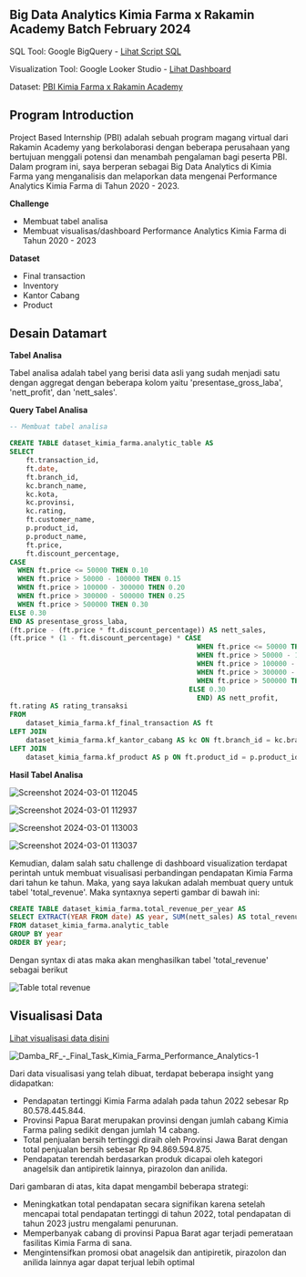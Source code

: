 
**Big Data Analytics Kimia Farma x Rakamin Academy Batch February 2024**
--- 

SQL Tool: Google BigQuery - [Lihat Script SQL](https://github.com/dambarizki28/final-task-kimia-farma-bda/blob/main/query-final-task.sql.txt)

Visualization Tool: Google Looker Studio - [Lihat Dashboard](https://lookerstudio.google.com/reporting/c96de68a-a685-4da6-a80a-6ea799e4fa6e)

Dataset: [PBI Kimia Farma x Rakamin Academy](https://www.rakamin.com/virtual-internship-experience/kimiafarma-big-data-analytics-virtual-internship-program)


Program Introduction
---
Project Based Internship (PBI) adalah sebuah program magang virtual dari Rakamin Academy yang berkolaborasi dengan beberapa perusahaan yang bertujuan menggali potensi dan menambah pengalaman bagi peserta PBI. Dalam program ini, saya berperan sebagai Big Data Analytics di Kimia Farma yang menganalisis dan melaporkan data mengenai Performance Analytics Kimia Farma di Tahun 2020 - 2023.

**Challenge**
- Membuat tabel analisa
- Membuat visualisas/dashboard Performance Analytics Kimia Farma di Tahun 2020 - 2023

**Dataset**
- Final transaction
- Inventory
- Kantor Cabang
- Product



Desain Datamart
---
**Tabel Analisa**

Tabel analisa adalah tabel yang berisi data asli yang sudah menjadi satu dengan aggregat dengan beberapa kolom yaitu 'presentase_gross_laba', 'nett_profit', dan 'nett_sales'. 

**Query Tabel Analisa**


```sql
-- Membuat tabel analisa

CREATE TABLE dataset_kimia_farma.analytic_table AS
SELECT 
    ft.transaction_id,
    ft.date, 
    ft.branch_id, 
    kc.branch_name,
    kc.kota,
    kc.provinsi,
    kc.rating,
    ft.customer_name,
    p.product_id,
    p.product_name,
    ft.price,
    ft.discount_percentage,
CASE
  WHEN ft.price <= 50000 THEN 0.10
  WHEN ft.price > 50000 - 100000 THEN 0.15
  WHEN ft.price > 100000 - 300000 THEN 0.20
  WHEN ft.price > 300000 - 500000 THEN 0.25
  WHEN ft.price > 500000 THEN 0.30
ELSE 0.30
END AS presentase_gross_laba, 
(ft.price - (ft.price * ft.discount_percentage)) AS nett_sales,
(ft.price * (1 - ft.discount_percentage) * CASE
                                              WHEN ft.price <= 50000 THEN 0.10
                                              WHEN ft.price > 50000 - 100000 THEN 0.15
                                              WHEN ft.price > 100000 - 300000 THEN 0.20
                                              WHEN ft.price > 300000 - 500000 THEN 0.25
                                              WHEN ft.price > 500000 THEN 0.30
                                            ELSE 0.30
                                              END) AS nett_profit,
ft.rating AS rating_transaksi
FROM 
    dataset_kimia_farma.kf_final_transaction AS ft 
LEFT JOIN 
    dataset_kimia_farma.kf_kantor_cabang AS kc ON ft.branch_id = kc.branch_id
LEFT JOIN 
    dataset_kimia_farma.kf_product AS p ON ft.product_id = p.product_id;
```

**Hasil Tabel Analisa**

![Screenshot 2024-03-01 112045](https://github.com/dambarizki28/final-task-kimia-farma-bda/assets/161567903/65ca036d-b27a-4375-924f-57c36336cf14)

![Screenshot 2024-03-01 112937](https://github.com/dambarizki28/final-task-kimia-farma-bda/assets/161567903/86f5607e-165a-4f6e-aadf-acec54ef904b)

![Screenshot 2024-03-01 113003](https://github.com/dambarizki28/final-task-kimia-farma-bda/assets/161567903/789c516f-9c71-4c1b-b08f-74ca826d1907)

![Screenshot 2024-03-01 113037](https://github.com/dambarizki28/final-task-kimia-farma-bda/assets/161567903/f2e9c40b-f259-4083-9efd-6a7164ecb60a)

Kemudian, dalam salah satu challenge di dashboard visualization terdapat perintah untuk membuat visualisasi perbandingan pendapatan Kimia Farma dari tahun ke tahun. Maka, yang saya lakukan adalah membuat query untuk tabel 'total_revenue'. Maka syntaxnya seperti gambar di bawah ini:

```sql
CREATE TABLE dataset_kimia_farma.total_revenue_per_year AS
SELECT EXTRACT(YEAR FROM date) AS year, SUM(nett_sales) AS total_revenue
FROM dataset_kimia_farma.analytic_table
GROUP BY year
ORDER BY year;
```

Dengan syntax di atas maka akan menghasilkan tabel 'total_revenue' sebagai berikut

![Table total revenue](https://github.com/dambarizki28/final-task-kimia-farma-bda/assets/161567903/b8a93733-ea17-4662-84b0-a8c0a7432596)




Visualisasi Data
---

[Lihat visualisasi data disini](https://lookerstudio.google.com/reporting/c96de68a-a685-4da6-a80a-6ea799e4fa6e)

![Damba_RF_-_Final_Task_Kimia_Farma_Performance_Analytics-1](https://github.com/dambarizki28/final-task-kimia-farma-bda/assets/161567903/cc17accd-fa4e-4b36-a9e9-f3692d181125)


Dari data visualisasi yang telah dibuat, terdapat beberapa insight yang didapatkan:

- Pendapatan tertinggi Kimia Farma adalah pada tahun 2022 sebesar Rp 80.578.445.844.
- Provinsi Papua Barat merupakan provinsi dengan jumlah cabang Kimia Farma paling sedikit dengan jumlah 14 cabang.
- Total penjualan bersih tertinggi diraih oleh Provinsi Jawa Barat dengan total penjualan bersih sebesar Rp 94.869.594.875.
- Pendapatan terendah berdasarkan produk dicapai oleh kategori anagelsik dan antipiretik lainnya, pirazolon dan anilida.

Dari gambaran di atas, kita dapat mengambil beberapa strategi:

- Meningkatkan total pendapatan secara signifikan karena setelah mencapai total pendapatan tertinggi di tahun 2022, total pendapatan di tahun 2023 justru mengalami penurunan.
- Memperbanyak cabang di provinsi Papua Barat agar terjadi pemerataan fasilitas Kimia Farma di sana.
- Mengintensifkan promosi obat anagelsik dan antipiretik, pirazolon dan anilida lainnya agar dapat terjual lebih optimal
